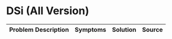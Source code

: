 # DSi (All Version)

| Problem Description | Symptoms | Solution | Source |
| ------------------- | -------- | -------- | ------ |
